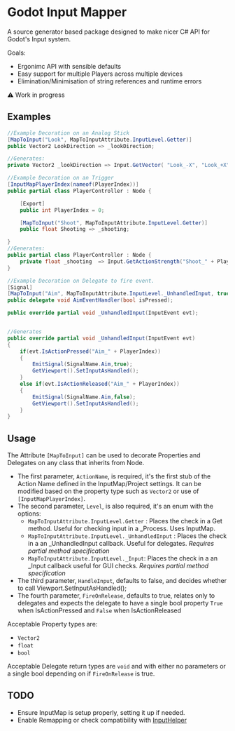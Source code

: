 # Godot Input Mapper

A source generator based package designed to make nicer C# API for Godot's Input system.

Goals:
- Ergonimc API with sensible defaults
- Easy support for multiple Players across multiple devices
- Elimination/Minimisation of string references and runtime errors

⚠️ Work in progress

## Examples

```csharp
//Example Decoration on an Analog Stick
[MapToInput("Look", MapToInputAttribute.InputLevel.Getter)]
public Vector2 LookDirection => _lookDirection;

//Generates:
private Vector2 _lookDirection => Input.GetVector( "Look_-X", "Look_+X",  "Look_-Y",  "Look_+Y");
```

```csharp
//Example Decoration on an Trigger
[InputMapPlayerIndex(nameof(PlayerIndex))]
public partial class PlayerController : Node {

    [Export]
    public int PlayerIndex = 0;

    [MapToInput("Shoot", MapToInputAttribute.InputLevel.Getter)]
    public float Shooting => _shooting;

}
//Generates:
public partial class PlayerController : Node {
    private float _shooting  => Input.GetActionStrength("Shoot_" + PlayerIndex);
}
```

```csharp
//Example Decoration on Delegate to fire event.
[Signal]
[MapToInput("Aim", MapToInputAttribute.InputLevel._UnhandledInput, true)]
public delegate void AimEventHandler(bool isPressed);

public override partial void _UnhandledInput(InputEvent evt);


//Generates
public override partial void _UnhandledInput(InputEvent evt)
{
    if(evt.IsActionPressed("Aim_" + PlayerIndex)) 
    {
        EmitSignal(SignalName.Aim,true);
        GetViewport().SetInputAsHandled();
    }
    else if(evt.IsActionReleased("Aim_" + PlayerIndex)) 
    {
        EmitSignal(SignalName.Aim,false);
        GetViewport().SetInputAsHandled();
    }
}
```


## Usage


The Attribute `[MapToInput]` can be used to decorate Properties and Delegates on any class that inherits from Node.

- The first parameter, `ActionName`, is required, it's the first stub of the Action Name defined in the InputMap/Project settings. It can be modified based on the property type such as `Vector2` or use of `[InputMapPlayerIndex]`.
- The second parameter, `Level`, is also required, it's an enum with the options:
    - `MapToInputAttribute.InputLevel.Getter` : Places the check in a Get method. Useful for checking input in a _Process. Uses InputMap.
    - `MapToInputAttribute.InputLevel._UnhandledInput` : Places the check in a an _UnhandledInput callback. Useful for delegates. _Requires partial method specification_
    - `MapToInputAttribute.InputLevel._Input`: Places the check in a an _Input callback useful for GUI checks. _Requires partial method specification_
- The third parameter, `HandleInput`, defaults to false, and decides whether to call Viewport.SetInputAsHandled();
- The fourth parameter, `FireOnRelease`, defaults to true, relates only to delegates and expects the delegate to have a single bool property `True` when IsActionPressed and `False` when IsActionReleased

Acceptable Property types are:
- `Vector2`
- `float`
- `bool`

Acceptable Delegate return types are `void` and with either no parameters or a single bool depending on if `FireOnRelease` is true.

## TODO

- Ensure InputMap is setup properly, setting it up if needed.
- Enable Remapping or check compatibility with [InputHelper](https://github.com/nathanhoad/godot_input_helper)
